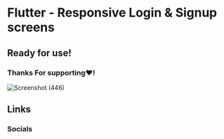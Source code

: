 # Flutter - Responsive Login & Signup screens
## Ready for use!
### Thanks For supporting❤!
 ![Screenshot (446)](https://user-images.githubusercontent.com/91388754/188313407-3b8890f5-fe32-49e6-b503-da9b94557811.jpg)
## Links
### Socials
<p align="left"> 
<a href="https://www.linkedin.com/in/victor-duarte-68141120a/" target="_blank" rel="noreferrer"><https://encrypted-tbn0.gstatic.com/images?q=tbn:ANd9GcRu2GQFQvH-5fHLEh8h4W4rpBuaPko3M9-Z6umotL8kfw&s" width="32" height="32" /></a>
